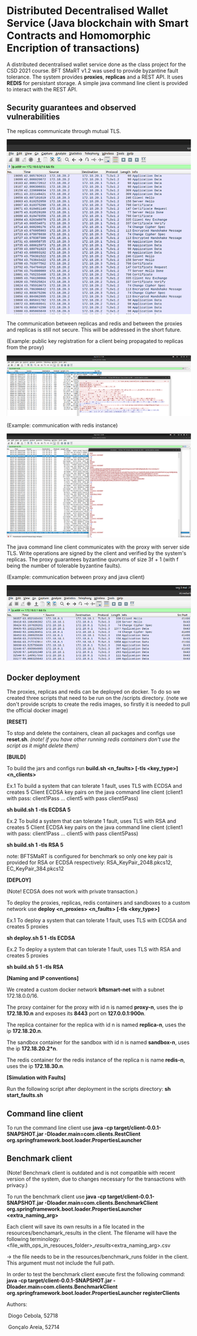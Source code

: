 # Distributed Decentralised Wallet Service (Java blockchain with Smart Contracts and Homomorphic Encription of transactions)

A distributed decentralised wallet service done as the class project for the CSD 2021 course. BFT SMaRT v1.2 was used to provide 
byzantine fault tolerance. The system provides **proxies**, **replicas** and a REST API.
It uses **REDIS** for persistant storage. A simple java command line client is provided to interact with the REST API.

## Security guarantees and observed vulnerabilities

The replicas communicate through mutual TLS. 

![Alt text](dump/replicas_handshake.png?raw=true)

The communication between replicas and redis and between the proxies and replicas is still not secure. This will be addressed in the short future. 

(Example: public key registration for a client being propagated to replicas from the proxy)

![Alt text](dump/replicas_proxy.png?raw=true)

(Example: communication with redis instance)

![Alt text](dump/replicas_redis.png?raw=true)


The java command line client communicates with the proxy with server side TLS.
Write operations are signed by the client and verified by the system's replicas. The proxy guarantees byzantine quorums of size 3f + 1 (with f being the number of tolerable byzantine faults). 

(Example: communication between proxy and java client)

![Alt text](dump/client_proxy.png?raw=true)


## Docker deployment

The proxies, replicas and redis can be deployed on docker. To do so we created three scripts that need to be run on the /scripts directory. (note we don't provide scripts to create the redis images, so firstly it is needed to pull the official docker image)



**[RESET]**

To stop and delete the containers, clean all packages and configs use **reset.sh**. *(note! if you have other running redis containers don't use the script as it might delete them)*



**[BUILD]**

To build the jars and configs run **build.sh <n_faults> [-tls <key_type>] <n_clients>**

Ex.1 To build a system that can tolerate 1 fault, uses TLS with ECDSA and creates 5 Client ECDSA key pairs on the java command line client (client1 with pass: client1Pass ... client5 with pass client5Pass)

**sh build.sh 1 -tls ECDSA 5**

Ex.2 To build a system that can tolerate 1 fault, uses TLS with RSA and creates 5 Client ECDSA key pairs on the java command line client (client1 with pass: client1Pass ... client5 with pass client5Pass)

**sh build.sh 1 -tls RSA 5**

note: BFTSMaRT is configured for benchmark so only one key pair is provided for RSA or ECDSA respectively: RSA_KeyPair_2048.pkcs12, EC_KeyPair_384.pkcs12



**[DEPLOY]**

(Note! ECDSA does not work with private transaction.)

To deploy the proxies, replicas, redis containers and sandboxes to a custom network use **deploy <n_proxies> <n_faults> [-tls <key_type>]**

Ex.1 To deploy a system that can tolerate 1 fault, uses TLS with ECDSA and creates 5 proxies

**sh deploy.sh 5 1 -tls ECDSA**

Ex.2 To deploy a system that can tolerate 1 fault, uses TLS with RSA and creates 5 proxies

**sh build.sh 5 1 -tls RSA**



**[Naming and IP conventions]**

We created a custom docker network **bftsmart-net** with a subnet 172.18.0.0/16.

The proxy container for the proxy with id n is named **proxy-n**, uses the ip **172.18.10.n** and exposes its **8443** port on **127.0.0.1:900n**.

The replica container for the replica with id n is named **replica-n**, uses the ip **172.18.20.n**.

The sandbox container for the sandbox with id n is named **sandbox-n**, uses the ip **172.18.20.2\*n**.

The redis container for the redis instance of the replica n is name **redis-n**, uses the ip **172.18.30.n**.

**[Simulation with Faults]**

Run the following script after deployment in the scripts directory: **sh start_faults.sh**


## Command line client

To run the command line client use **java -cp target/client-0.0.1-SNAPSHOT.jar -Dloader.main=com.clients.RestClient org.springframework.boot.loader.PropertiesLauncher <proxy port_to_connect>**
  
 ## Benchmark client

(Note! Benchmark client is outdated and is not compatible with recent version of the system, due to changes necessary for the transactions with privacy.)

To run the benchmark client use **java -cp target/client-0.0.1-SNAPSHOT.jar -Dloader.main=com.clients.BenchmarkClient org.springframework.boot.loader.PropertiesLauncher <proxy port_to_connect> <file with ops in resources folder> <key-alias> <key-pass> <extra_naming_arg>**
  
Each client will save its own results in a file located in the resources/benchamark_results in the client. The filename will have the following terminology:
  <file_with_ops_in_resouces_folder>_<key-alias>_results_<extra_naming_arg>.csv
  
<file with ops in resources folder> -> the file needs to be in the resources/benchmark_runs folder in the client. This argument must not include the full path.
  
In order to test the benchmark client execute first the following command: **java -cp target/client-0.0.1-SNAPSHOT.jar -Dloader.main=com.clients.BenchmarkClient org.springframework.boot.loader.PropertiesLauncher <proxy port_to_connect> registerClients**
  

 
  



Authors:

​	Diogo Cebola, 52718

​	Gonçalo Areia, 52714
